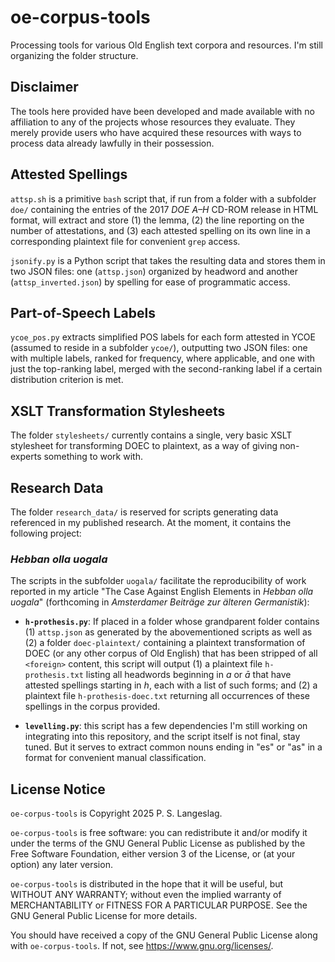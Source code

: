 # oe-corpus-tools

Processing tools for various Old English text corpora and resources. I'm still organizing the folder structure.

## Disclaimer

The tools here provided have been developed and made available with no affiliation to any of the projects whose resources they evaluate. They merely provide users who have acquired these resources with ways to process data already lawfully in their possession.

## Attested Spellings

`attsp.sh` is a primitive `bash` script that, if run from a folder with a subfolder `doe/` containing the entries of the 2017 _DOE A–H_ CD-ROM release in HTML format, will extract and store (1) the lemma, (2) the line reporting on the number of attestations, and (3) each attested spelling on its own line in a corresponding plaintext file for convenient `grep` access.

`jsonify.py` is a Python script that takes the resulting data and stores them in two JSON files: one (`attsp.json`) organized by headword and another (`attsp_inverted.json`) by spelling for ease of programmatic access.

## Part-of-Speech Labels

`ycoe_pos.py` extracts simplified POS labels for each form attested in YCOE (assumed to reside in a subfolder `ycoe/`), outputting two JSON files: one with multiple labels, ranked for frequency, where applicable, and one with just the top-ranking label, merged with the second-ranking label if a certain distribution criterion is met.

## XSLT Transformation Stylesheets

The folder `stylesheets/` currently contains a single, very basic XSLT stylesheet for transforming DOEC to plaintext, as a way of giving non-experts something to work with.

## Research Data

The folder `research_data/` is reserved for scripts generating data referenced in my published research. At the moment, it contains the following project:

### _Hebban olla uogala_

The scripts in the subfolder `uogala/` facilitate the reproducibility of work reported in my article "The Case Against English Elements in _Hebban olla uogala_" (forthcoming in _Amsterdamer Beiträge zur älteren Germanistik_):

- __`h-prothesis.py`__: If placed in a folder whose grandparent folder contains (1) `attsp.json` as generated by the abovementioned scripts as well as (2) a folder `doec-plaintext/` containing a plaintext transformation of DOEC (or any other corpus of Old English) that has been stripped of all `<foreign>` content, this script will output (1) a plaintext file `h-prothesis.txt` listing all headwords beginning in _a_ or _ā_ that have attested spellings starting in _h_, each with a list of such forms; and (2) a plaintext file `h-prothesis-doec.txt` returning all occurrences of these spellings in the corpus provided.

- __`levelling.py`__: this script has a few dependencies I'm still working on integrating into this repository, and the script itself is not final, stay tuned. But it serves to extract common nouns ending in "es" or "as" in a format for convenient manual classification.

## License Notice

`oe-corpus-tools` is Copyright 2025 P. S. Langeslag.

`oe-corpus-tools` is free software: you can redistribute it and/or modify it under the terms of the GNU General Public License as published by the Free Software Foundation, either version 3 of the License, or (at your option) any later version.

`oe-corpus-tools` is distributed in the hope that it will be useful, but WITHOUT ANY WARRANTY; without even the implied warranty of MERCHANTABILITY or FITNESS FOR A PARTICULAR PURPOSE. See the GNU General Public License for more details.

You should have received a copy of the GNU General Public License along with `oe-corpus-tools`. If not, see <https://www.gnu.org/licenses/>.
